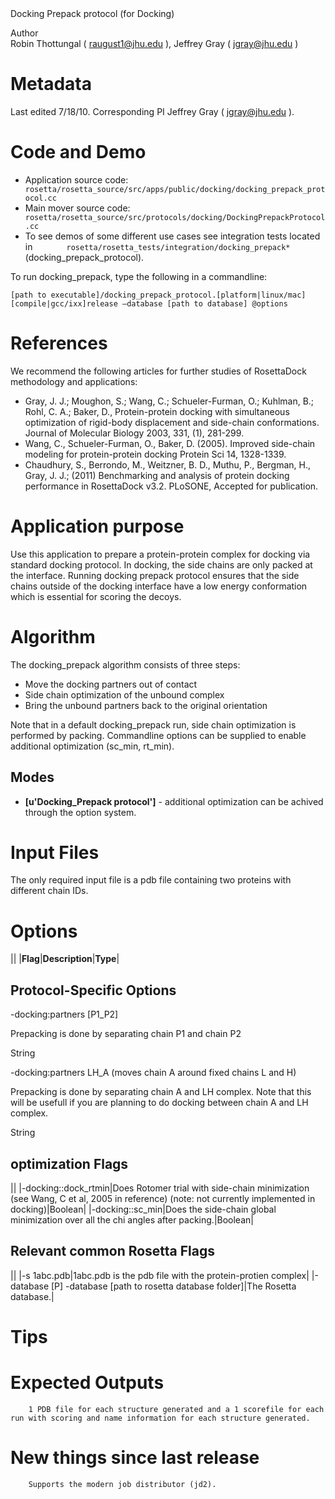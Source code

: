 <!-- --- title: Docking Prepack Protocol -->Docking Prepack protocol (for Docking)

 Author   
Robin Thottungal ( [raugust1@jhu.edu](#) ), Jeffrey Gray ( [jgray@jhu.edu](#) )

Metadata
========

Last edited 7/18/10. Corresponding PI Jeffrey Gray ( [jgray@jhu.edu](#) ).

Code and Demo
=============

-   Application source code: `        rosetta/rosetta_source/src/apps/public/docking/docking_prepack_protocol.cc       `
-   Main mover source code: `        rosetta/rosetta_source/src/protocols/docking/DockingPrepackProtocol.cc       `
-   To see demos of some different use cases see integration tests located in `        rosetta/rosetta_tests/integration/docking_prepack*       ` (docking\_prepack\_protocol).

To run docking\_prepack, type the following in a commandline:

```
[path to executable]/docking_prepack_protocol.[platform|linux/mac][compile|gcc/ixx]release –database [path to database] @options
```

References
==========

We recommend the following articles for further studies of RosettaDock methodology and applications:

-   Gray, J. J.; Moughon, S.; Wang, C.; Schueler-Furman, O.; Kuhlman, B.; Rohl, C. A.; Baker, D., Protein-protein docking with simultaneous optimization of rigid-body displacement and side-chain conformations. Journal of Molecular Biology 2003, 331, (1), 281-299.
-   Wang, C., Schueler-Furman, O., Baker, D. (2005). Improved side-chain modeling for protein-protein docking Protein Sci 14, 1328-1339.
-   Chaudhury, S., Berrondo, M., Weitzner, B. D., Muthu, P., Bergman, H., Gray, J. J.; (2011) Benchmarking and analysis of protein docking performance in RosettaDock v3.2. PLoSONE, Accepted for publication.

Application purpose
===========================================

Use this application to prepare a protein-protein complex for docking via standard docking protocol. In docking, the side chains are only packed at the interface. Running docking prepack protocol ensures that the side chains outside of the docking interface have a low energy conformation which is essential for scoring the decoys.

Algorithm
=========

The docking\_prepack algorithm consists of three steps:

-   Move the docking partners out of contact
-   Side chain optimization of the unbound complex
-   Bring the unbound partners back to the original orientation

Note that in a default docking\_prepack run, side chain optimization is performed by packing. Commandline options can be supplied to enable additional optimization (sc\_min, rt\_min).

Modes
-----

-   **[u'Docking\_Prepack protocol']** - additional optimization can be achived through the option system.

Input Files
===========

The only required input file is a pdb file containing two proteins with different chain IDs.

Options
=======

||
|**Flag**|**Description**|**Type**|

Protocol-Specific Options
-------------------------

-docking:partners [P1\_P2]

Prepacking is done by separating chain P1 and chain P2

String

-docking:partners LH\_A (moves chain A around fixed chains L and H)

Prepacking is done by separating chain A and LH complex. Note that this will be usefull if you are planning to do docking between chain A and LH complex.

String

optimization Flags
------------------

||
|-docking::dock\_rtmin|Does Rotomer trial with side-chain minimization (see Wang, C et al, 2005 in reference) (note: not currently implemented in docking)|Boolean|
|-docking::sc\_min|Does the side-chain global minimization over all the chi angles after packing.|Boolean|

Relevant common Rosetta Flags
-----------------------------

||
|-s 1abc.pdb|1abc.pdb is the pdb file with the protein-protien complex|
|-database [P] 
 -database [path to rosetta database folder]|The Rosetta database.|

Tips
====

Expected Outputs
================

```
    1 PDB file for each structure generated and a 1 scorefile for each run with scoring and name information for each structure generated.
```

New things since last release
=============================

```
    Supports the modern job distributor (jd2).
```
